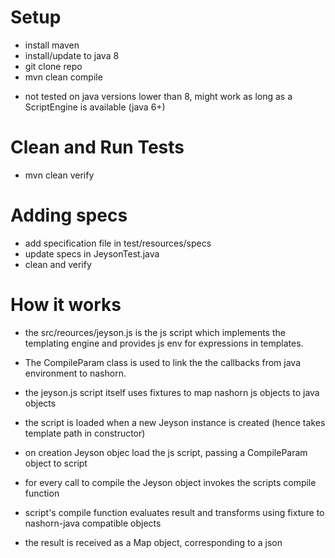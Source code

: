 # Setup
- install maven
- install/update to java 8
- git clone repo
- mvn clean compile

* not tested on java versions lower than 8, might work as long as a ScriptEngine is available (java 6+)

# Clean and Run Tests
- mvn clean verify

# Adding specs 
- add specification file in test/resources/specs
- update specs in JeysonTest.java
- clean and verify

# How it works
- the src/reources/jeyson.js is the js script which implements the templating engine and provides js env for expressions in templates.
- The CompileParam class is used to link the the callbacks from java environment to nashorn.
- the jeyson.js script itself uses fixtures to map nashorn js objects to java objects

- the script is loaded when a new Jeyson instance is created (hence takes template path in constructor)
- on creation Jeyson objec load the js script, passing a CompileParam object to script
- for every call to compile the Jeyson object invokes the scripts compile function
- script's compile function evaluates result and transforms using fixture to nashorn-java compatible objects
- the result is received as a Map object, corresponding to a json
